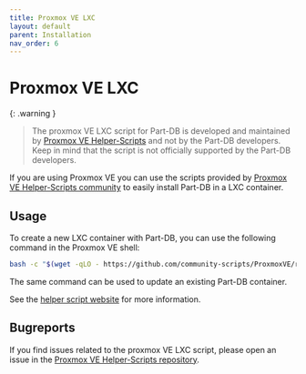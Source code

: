 ```yaml
---
title: Proxmox VE LXC
layout: default
parent: Installation
nav_order: 6
---
```


# Proxmox VE LXC

{: .warning }
> The proxmox VE LXC script for Part-DB is developed and maintained by [Proxmox VE Helper-Scripts](https://community-scripts.github.io/ProxmoxVE/)
> and not by the Part-DB developers. Keep in mind that the script is not officially supported by the Part-DB developers.

If you are using Proxmox VE you can use the scripts provided by [Proxmox VE Helper-Scripts community](https://community-scripts.github.io/ProxmoxVE/scripts?id=part-db)
to easily install Part-DB in a LXC container.

## Usage

To create a new LXC container with Part-DB, you can use the following command in the Proxmox VE shell:

```bash
bash -c "$(wget -qLO - https://github.com/community-scripts/ProxmoxVE/raw/main/ct/part-db.sh)"
```

The same command can be used to update an existing Part-DB container.

See the [helper script website](https://community-scripts.github.io/ProxmoxVE/scripts?id=part-db) for more information.

## Bugreports

If you find issues related to the proxmox VE LXC script, please open an issue in the [Proxmox VE Helper-Scripts repository](https://github.com/community-scripts/ProxmoxVE).
